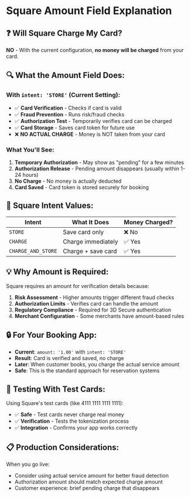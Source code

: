 # Square Amount Field Explanation

## ❓ **Will Square Charge My Card?**

**NO** - With the current configuration, **no money will be charged** from your card.

## 🔍 **What the Amount Field Does:**

### **With `intent: 'STORE'`** (Current Setting):
- ✅ **Card Verification** - Checks if card is valid
- ✅ **Fraud Prevention** - Runs risk/fraud checks  
- ✅ **Authorization Test** - Temporarily verifies card can be charged
- ✅ **Card Storage** - Saves card token for future use
- ❌ **NO ACTUAL CHARGE** - Money is NOT taken from your card

### **What You'll See:**
1. **Temporary Authorization** - May show as "pending" for a few minutes
2. **Authorization Release** - Pending amount disappears (usually within 1-24 hours)
3. **No Charge** - No money is actually deducted
4. **Card Saved** - Card token is stored securely for booking

## 🎯 **Square Intent Values:**

| Intent | What It Does | Money Charged? |
|--------|-------------|----------------|
| `STORE` | Save card only | ❌ No |
| `CHARGE` | Charge immediately | ✅ Yes |
| `CHARGE_AND_STORE` | Charge + save card | ✅ Yes |

## 💡 **Why Amount is Required:**

Square requires an amount for verification details because:
1. **Risk Assessment** - Higher amounts trigger different fraud checks
2. **Authorization Limits** - Verifies card can handle the amount
3. **Regulatory Compliance** - Required for 3D Secure authentication
4. **Merchant Configuration** - Some merchants have amount-based rules

## 🔒 **For Your Booking App:**

- **Current**: `amount: '1.00'` with `intent: 'STORE'` 
- **Result**: Card is verified and saved, no charge
- **Later**: When customer books, you charge the actual service amount
- **Safe**: This is the standard approach for reservation systems

## 🧪 **Testing With Test Cards:**

Using Square's test cards (like 4111 1111 1111 1111):
- ✅ **Safe** - Test cards never charge real money
- ✅ **Verification** - Tests the tokenization process
- ✅ **Integration** - Confirms your app works correctly

## 📋 **Production Considerations:**

When you go live:
- Consider using actual service amount for better fraud detection
- Authorization amount should match expected charge amount
- Customer experience: brief pending charge that disappears
